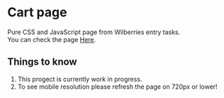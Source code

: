 # Cart page
Pure CSS and JavaScript page from Wilberries entry tasks.  
You can check the page [Here](https://wardenclock1759.github.io/wb-tests/).
## Things to know
1. This progect is currently work in progress.
2. To see mobile resolution please refresh the page on 720px or lower! 
